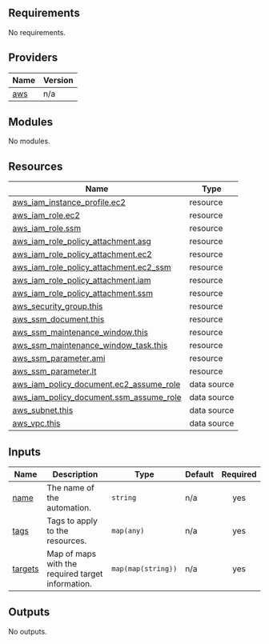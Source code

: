 ## Requirements

No requirements.

## Providers

| Name | Version |
|------|---------|
| <a name="provider_aws"></a> [aws](#provider\_aws) | n/a |

## Modules

No modules.

## Resources

| Name | Type |
|------|------|
| [aws_iam_instance_profile.ec2](https://registry.terraform.io/providers/hashicorp/aws/latest/docs/resources/iam_instance_profile) | resource |
| [aws_iam_role.ec2](https://registry.terraform.io/providers/hashicorp/aws/latest/docs/resources/iam_role) | resource |
| [aws_iam_role.ssm](https://registry.terraform.io/providers/hashicorp/aws/latest/docs/resources/iam_role) | resource |
| [aws_iam_role_policy_attachment.asg](https://registry.terraform.io/providers/hashicorp/aws/latest/docs/resources/iam_role_policy_attachment) | resource |
| [aws_iam_role_policy_attachment.ec2](https://registry.terraform.io/providers/hashicorp/aws/latest/docs/resources/iam_role_policy_attachment) | resource |
| [aws_iam_role_policy_attachment.ec2_ssm](https://registry.terraform.io/providers/hashicorp/aws/latest/docs/resources/iam_role_policy_attachment) | resource |
| [aws_iam_role_policy_attachment.iam](https://registry.terraform.io/providers/hashicorp/aws/latest/docs/resources/iam_role_policy_attachment) | resource |
| [aws_iam_role_policy_attachment.ssm](https://registry.terraform.io/providers/hashicorp/aws/latest/docs/resources/iam_role_policy_attachment) | resource |
| [aws_security_group.this](https://registry.terraform.io/providers/hashicorp/aws/latest/docs/resources/security_group) | resource |
| [aws_ssm_document.this](https://registry.terraform.io/providers/hashicorp/aws/latest/docs/resources/ssm_document) | resource |
| [aws_ssm_maintenance_window.this](https://registry.terraform.io/providers/hashicorp/aws/latest/docs/resources/ssm_maintenance_window) | resource |
| [aws_ssm_maintenance_window_task.this](https://registry.terraform.io/providers/hashicorp/aws/latest/docs/resources/ssm_maintenance_window_task) | resource |
| [aws_ssm_parameter.ami](https://registry.terraform.io/providers/hashicorp/aws/latest/docs/resources/ssm_parameter) | resource |
| [aws_ssm_parameter.lt](https://registry.terraform.io/providers/hashicorp/aws/latest/docs/resources/ssm_parameter) | resource |
| [aws_iam_policy_document.ec2_assume_role](https://registry.terraform.io/providers/hashicorp/aws/latest/docs/data-sources/iam_policy_document) | data source |
| [aws_iam_policy_document.ssm_assume_role](https://registry.terraform.io/providers/hashicorp/aws/latest/docs/data-sources/iam_policy_document) | data source |
| [aws_subnet.this](https://registry.terraform.io/providers/hashicorp/aws/latest/docs/data-sources/subnet) | data source |
| [aws_vpc.this](https://registry.terraform.io/providers/hashicorp/aws/latest/docs/data-sources/vpc) | data source |

## Inputs

| Name | Description | Type | Default | Required |
|------|-------------|------|---------|:--------:|
| <a name="input_name"></a> [name](#input\_name) | The name of the automation. | `string` | n/a | yes |
| <a name="input_tags"></a> [tags](#input\_tags) | Tags to apply to the resources. | `map(any)` | n/a | yes |
| <a name="input_targets"></a> [targets](#input\_targets) | Map of maps with the required target information. | `map(map(string))` | n/a | yes |

## Outputs

No outputs.
